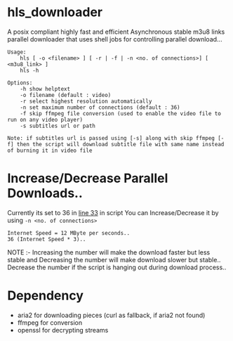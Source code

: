 # hls_downloader

A posix compliant highly fast and efficient Asynchronous stable m3u8 links parallel downloader that uses shell jobs for controlling parallel download...

```
Usage:
    hls [ -o <filename> ] [ -r | -f | -n <no. of connections>] [ <m3u8_link> ]
    hls -h

Options:
    -h show helptext
    -o filename (default : video)
    -r select highest resolution automatically
    -n set maximum number of connections (default : 36)
    -f skip ffmpeg file conversion (used to enable the video file to run on any video player)
    -s subtitles url or path

Note: if subtitles url is passed using [-s] along with skip ffmpeg [-f] then the script will download subtitle file with same name instead of burning it in video file
```

# Increase/Decrease Parallel Downloads..

Currently its set to 36 in [line 33](https://github.com/CoolnsX/hls_downloader/blob/main/hls#L33) in script
You can Increase/Decrease it by using ```-n <no. of connections>```

```
Internet Speed = 12 MByte per seconds..
36 (Internet Speed * 3)..
```
NOTE :- Increasing the number will make the download faster but less stable and Decreasing the number will make download slower but stable.. Decrease the number if the script is hanging out during download process..

# Dependency

- aria2 for downloading pieces (curl as fallback, if aria2 not found)
- ffmpeg for conversion
- openssl for decrypting streams
